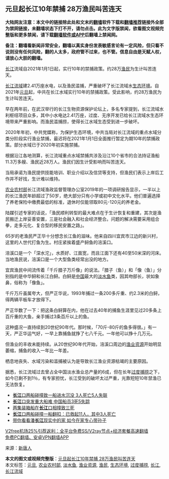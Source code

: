  <h2>元旦起长江10年禁捕 28万渔民叫苦连天</h2> <p class="notice"><b>大陆网友注意：本文中的链接除此处和文末的<a href="https://github.com/bannedbook/fanqiang" >翻墙</a>软件下载和<a href="https://github.com/killgcd/justmysocks/blob/master/README.md">翻墙推荐</a>链接外全部为禁网链接，未翻墙状态下打不开，请勿点击。此为文字版禁闻，欲看图文视频完整版和更多禁闻，请下载<a href="https://github.com/bannedbook/fanqiang">翻墙软件或APP</a>后翻墙上禁闻网。</p><p>备注：翻墙看新闻非常安全，翻墙以真实身份发表敏感言论有一定风险，但只看不说则没有任何风险，翻的人太多，政府管不过来，也不管。信息自由是天赋人权，请放心大胆的翻墙。</b></p>  <div class="entry"> <p id="conimg"><a href="https://www.bannedbook.org/bnews/tag/%E9%95%BF%E6%B1%9F/" class="st_tag internal_tag" rel="tag" title="标签 长江 下的日志">长江</a>流域自2021年1月1日起，实行10年的禁捕政策。约28万<a href="https://www.bannedbook.org/bnews/tag/%e6%b8%94%e6%b0%91/" class="st_tag internal_tag" rel="tag" title="标签 渔民 下的日志">渔民</a>为生计叫苦连天。</p> <p><a href="https://www.bannedbook.org/bnews/tag/%E9%95%BF%E6%B1%9F%E6%B5%81%E5%9F%9F/" class="st_tag internal_tag" rel="tag" title="标签 长江流域 下的日志">长江流域</a>建2.41万座水电，以及渔民滥捕，严重破坏了长江流域水<a href="https://www.bannedbook.org/bnews/tag/%E7%94%9F%E6%80%81%E7%8E%AF%E5%A2%83/" class="st_tag internal_tag" rel="tag" title="标签 生态环境 下的日志">生态环境</a>。自2021年<a href="https://www.bannedbook.org/bnews/tag/%e5%85%83%e6%97%a6/" class="st_tag internal_tag" rel="tag" title="标签 元旦 下的日志">元旦</a>起，中共在长江水域实行10年的禁捕政策。受此影响，约28万渔民为生计叫苦连天。</p> <p>早在两年前，在武汉举行的长江生物资源保护论坛上，多名专家提到，长江流域水利枢纽项目众多，其中小水电达2.41万座，过度、无序开发已给长江流域水生态环境带来严重影响。而渔民滥捕捞，使得长江水域生态受到进一步破坏。</p> <p>2020年年初，中共党媒称，为保护生态环境，中共当局对长江流域的重点水域分类分阶段实行渔业禁捕，最迟将在2021年1月1日全面推行暂定为期10年的禁捕政策。部分水域已于2020年初实施禁捕。</p> <p>根据沿江各地测算，长江流域重点水域禁捕共涉及沿江10个省市的合法持证渔船11.3万多艘、渔民近28万人。渔民们因生计受影响而叫苦连天。</p> <p>当局承诺为渔民提供技能培训、职业介绍以及信贷等支持，但渔民们表示上岸后工作并不好找，生计难以维持。</p>  <p><a href="https://www.bannedbook.org/bnews/tag/%E5%86%9C%E4%B8%9A%E5%86%9C%E6%9D%91%E9%83%A8/" class="st_tag internal_tag" rel="tag" title="标签 农业农村部 下的日志">农业农村部</a>长江流域渔政监督管理办公室2019年的一项调研报告显示，一半以上的长江渔民年龄超过了50岁，绝大部分只有小学或初中文化水平。他们普遍选择了养老保险中缴费最低的标准，退休时仅能领取80元-120元的养老金。</p> <p>陆媒引述专家的话说，「渔民顺利转型的最大难点在于生计恢复和重建，其次是渔民搬迁上岸妥善安置，三是社会融入和社会经济整合。问题的解决需要采用组合拳，走多元化、复合型的移民安置之路」。</p> <p>65岁的老渔民严正华十分想念长江鱼的滋味。他来自四川宜宾市江边的新兴村，这里的人世代打鱼为生。村庄紧挨着盛产鲟鱼的涪溪口。</p> <p>涪溪口是一个「深水沱」，水质好、江面宽，而且江面下还有40至50米深的河床。当地渔民说，涪溪口是一个大型鱼类经常出没的地方。</p> <p>宜宾渔民中间流传着「千斤腊子万斤像」的说法。「腊子（鱼）」和「像（鱼）」分别指的是中华鲟和长江白鲟。白鲟是<span class='wp_keywordlink_affiliate'><a href="https://www.bannedbook.org/" title="中国" target="_blank">中国</a></span>最大的<a href="https://www.bannedbook.org/bnews/tag/%E6%B7%A1%E6%B0%B4%E9%B1%BC/" class="st_tag internal_tag" rel="tag" title="标签 淡水鱼 下的日志">淡水鱼</a>类，因其吻部长，状如象鼻，俗称为「像鱼」。</p> <p>千斤万斤虽属夸大，但严正华说，1993年捕过一条200多斤重、约2.3米的白鲟，得两辆平板车才放得下。</p>  <p>严正华数了一下：把这条白鲟算在内，他在过去40年的捕鱼生涯里见过20多条上百斤重的大鱼，亲手捕过3条百斤以上的鱼。</p> <p>这种盛况一直持续到20世纪90年代。那时候，「70斤-80斤的鱼多得很。」有一天，严正华运气好，一早上靠捕鱼就挣了七八千元。一年他可以挣十几万元。</p> <p>但渔业的丰收未能持续。从20世纪90年代开始，涪溪口周边的<a href="https://www.bannedbook.org/bnews/tag/%E6%B8%94%E4%B8%9A%E8%B5%84%E6%BA%90/" class="st_tag internal_tag" rel="tag" title="标签 渔业资源 下的日志">渔业资源</a>开始明显萎缩，捕鱼的收入一年比一年差。</p> <p>栖息地丧失、水域污染和滥捕被认为是导致长江渔业资源枯竭的主要原因。</p> <p>据悉，长江流域过去曾占全中国淡水渔业总产量的6成，但在长年<a href="https://www.bannedbook.org/bnews/tag/%E8%BF%87%E5%BA%A6%E6%8D%95%E6%8D%9E/" class="st_tag internal_tag" rel="tag" title="标签 过度捕捞 下的日志">过度捕捞</a>之下，如今已剩不到1％，有专家担忧，长江受到的破坏太过严重，光靠短短10年禁渔已无法恢复。</p> <ul class='op-related-articles' title='相关阅读'> <li><a href='https://www.bannedbook.org/bnews/baitai/20201215/1448044.html' target='_blank'><b>长江</b>口两船碰撞致一船进水沉没 3人死亡5人失联</a></li> <li><a href='https://www.bannedbook.org/bnews/cbnews/20201215/1447820.html' target='_blank'><b>长江</b>口突发重大船难 中国船员3死5失踪</a></li> <li><a href='https://www.bannedbook.org/bnews/baitai/20201214/1447601.html' target='_blank'>两集装箱船在<b>长江</b>口相撞致三死</a></li> <li><a href='https://www.bannedbook.org/bnews/baitai/20201214/1447508.html' target='_blank'><b>长江</b>口两船碰撞一船翻扣：已救起11人，其中3人死亡</a></li> <li><a href='https://www.bannedbook.org/bnews/yule/20201206/1442757.html' target='_blank'>带你看看潘<b>长江</b>现实中的家 如今在家专心带孙子</a></li> </ul> <p class="texttj"> <a href="https://www.bannedbook.org/forum23/topic22702.html" target="_blank">V2free机场25%引荐返利：全平台免费SS/V2ray节点+经济套餐高速翻墙</a><br/> <a href="https://github.com/bannedbook/fanqiang/wiki/%E7%A6%81%E9%97%BB%E7%BD%91%E5%AE%89%E5%8D%93%E7%BF%BB%E5%A2%99%E6%96%B0%E9%97%BBAPP" target="_blank">免费PC翻墙、安卓VPN翻墙APP</a></p><p> 来源：<span class='wp_keywordlink_affiliate'><a href="https://www.ntdtv.com/" title="新唐人">新唐人</a></span> </p> <a name='sharetosocial'></a>       <div><b>本文的图文或视频完整版</b>：<a href='https://www.bannedbook.org/bnews/cbnews/20201224/1454159.html'>元旦起长江10年禁捕 28万渔民叫苦连天</a></div>  </div><!--END ENTRY--> <div class="postfooter"> <div>本文标签：<a href="https://www.bannedbook.org/bnews/tag/%e5%85%83%e6%97%a6/" rel="tag">元旦</a>, <a href="https://www.bannedbook.org/bnews/tag/%E5%86%9C%E4%B8%9A%E5%86%9C%E6%9D%91%E9%83%A8/" rel="tag">农业农村部</a>, <a href="https://www.bannedbook.org/bnews/tag/%E6%B7%A1%E6%B0%B4%E9%B1%BC/" rel="tag">淡水鱼</a>, <a href="https://www.bannedbook.org/bnews/tag/%E6%B8%94%E4%B8%9A%E8%B5%84%E6%BA%90/" rel="tag">渔业资源</a>, <a href="https://www.bannedbook.org/bnews/tag/%e6%b8%94%e6%b0%91/" rel="tag">渔民</a>, <a href="https://www.bannedbook.org/bnews/tag/%E7%94%9F%E6%80%81%E7%8E%AF%E5%A2%83/" rel="tag">生态环境</a>, <a href="https://www.bannedbook.org/bnews/tag/%E8%BF%87%E5%BA%A6%E6%8D%95%E6%8D%9E/" rel="tag">过度捕捞</a>, <a href="https://www.bannedbook.org/bnews/tag/%E9%95%BF%E6%B1%9F/" rel="tag">长江</a>, <a href="https://www.bannedbook.org/bnews/tag/%E9%95%BF%E6%B1%9F%E6%B5%81%E5%9F%9F/" rel="tag">长江流域</a></div>  </div><!--END POSTFOOTER--> 